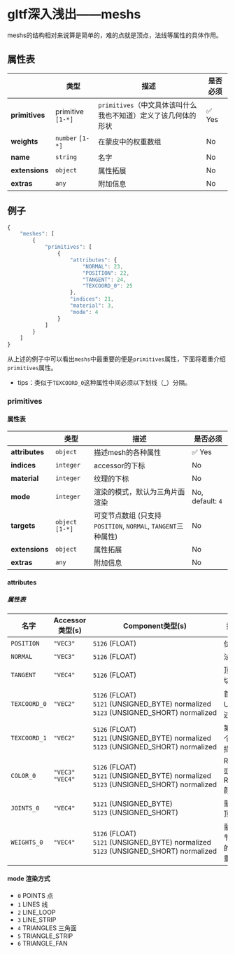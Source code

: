 # gltf深入浅出——meshs
meshs的结构相对来说算是简单的，难的点就是顶点，法线等属性的具体作用。
## 属性表
|   |类型|描述|是否必须|
|---|----|-----------|--------|
|**primitives**|primitive `[1-*]`|`primitives`（中文具体该叫什么我也不知道）定义了该几何体的形状| :white_check_mark: Yes|
|**weights**|`number` `[1-*]`|在蒙皮中的权重数组|No|
|**name**|`string`|名字|No|
|**extensions**|`object`|属性拓展|No|
|**extras**|`any`|附加信息|No|
## 例子
````JavaScript
{
    "meshes": [
        {
            "primitives": [
                {
                    "attributes": {
                        "NORMAL": 23,
                        "POSITION": 22,
                        "TANGENT": 24,
                        "TEXCOORD_0": 25
                    },
                    "indices": 21,
                    "material": 3,
                    "mode": 4
                }
            ]
        }
    ]
}
````
从上述的例子中可以看出`meshs`中最重要的便是`primitives`属性，下面将着重介绍`primitives`属性。
- tips：类似于`TEXCOORD_0`这种属性中间必须以下划线（**_**）分隔。
### primitives
#### 属性表
|   |类型|描述|是否必须|
|---|----|-----------|--------|
|**attributes**|`object`|描述mesh的各种属性| :white_check_mark: Yes|
|**indices**|`integer`|accessor的下标|No|
|**material**|`integer`|纹理的下标|No|
|**mode**|`integer`|渲染的模式，默认为三角片面渲染|No, default: `4`|
|**targets**|`object` `[1-*]`|可变节点数组 (只支持 `POSITION`, `NORMAL`, `TANGENT`三种属性) |No|
|**extensions**|`object`|属性拓展|No|
|**extras**|`any`|附加信息|No|
#### attributes
##### 属性表
|名字|Accessor类型(s)|Component类型(s)|描述|
|----|----------------|-----------------|-----------|
|`POSITION`|`"VEC3"`|`5126`&nbsp;(FLOAT)|位置|
|`NORMAL`|`"VEC3"`|`5126`&nbsp;(FLOAT)|法线|
|`TANGENT`|`"VEC4"`|`5126`&nbsp;(FLOAT)|顶点切线|
|`TEXCOORD_0`|`"VEC2"`|`5126`&nbsp;(FLOAT)<br>`5121`&nbsp;(UNSIGNED_BYTE)&nbsp;normalized<br>`5123`&nbsp;(UNSIGNED_SHORT)&nbsp;normalized|首个UV描述|
|`TEXCOORD_1`|`"VEC2"`|`5126`&nbsp;(FLOAT)<br>`5121`&nbsp;(UNSIGNED_BYTE)&nbsp;normalized<br>`5123`&nbsp;(UNSIGNED_SHORT)&nbsp;normalized|第二个UV描述|
|`COLOR_0`|`"VEC3"`<br>`"VEC4"`|`5126`&nbsp;(FLOAT)<br>`5121`&nbsp;(UNSIGNED_BYTE)&nbsp;normalized<br>`5123`&nbsp;(UNSIGNED_SHORT)&nbsp;normalized|RGB或者RGBA颜色|
|`JOINTS_0`|`"VEC4"`|`5121`&nbsp;(UNSIGNED_BYTE)<br>`5123`&nbsp;(UNSIGNED_SHORT)|蒙皮顶点|
|`WEIGHTS_0`|`"VEC4"`|`5126`&nbsp;(FLOAT)<br>`5121`&nbsp;(UNSIGNED_BYTE)&nbsp;normalized<br>`5123`&nbsp;(UNSIGNED_SHORT)&nbsp;normalized|蒙皮节点的权重|
#### mode 渲染方式
* `0` POINTS 点
* `1` LINES 线
* `2` LINE_LOOP 
* `3` LINE_STRIP
* `4` TRIANGLES 三角面
* `5` TRIANGLE_STRIP
* `6` TRIANGLE_FAN




